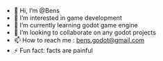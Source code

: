 - 👋 Hi, I’m @Bens
- 👀 I’m interested in game development 
- 🌱 I’m currently learning godot game engine
- 💞️ I’m looking to collaborate on any godot projects
- 📫 How to reach me : bens.godot@gmail.com
- ⚡ Fun fact: facts are painful 

<!---
Bens-godot/Bens-godot is a ✨ special ✨ repository because its `README.md` (this file) appears on your GitHub profile.
You can click the Preview link to take a look at your changes.
--->
